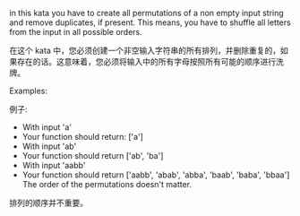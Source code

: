in this kata you have to create all permutations of a non empty input string and remove duplicates, if present. This means, you have to shuffle all letters from the input in all possible orders.

在这个 kata 中，您必须创建一个非空输入字符串的所有排列，并删除重复的，如果存在的话。这意味着，您必须将输入中的所有字母按照所有可能的顺序进行洗牌。

Examples:

例子:

* With input 'a'
* Your function should return: ['a']
* With input 'ab'
* Your function should return ['ab', 'ba']
* With input 'aabb'
* Your function should return ['aabb', 'abab', 'abba', 'baab', 'baba', 'bbaa']
The order of the permutations doesn't matter.

排列的顺序并不重要。

